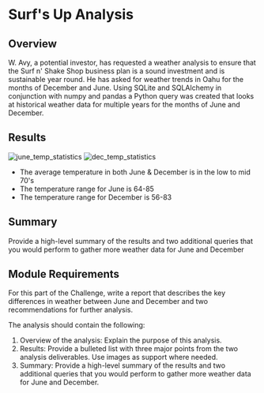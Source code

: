 # Surf's Up Analysis

## Overview

W. Avy, a potential investor, has requested a weather analysis to ensure that the Surf n' Shake Shop business plan is a sound investment and is sustainable year round. He has asked for weather trends in Oahu for the months of December and June. Using SQLite and SQLAlchemy in conjunction with numpy and pandas a Python query was created that looks at historical weather data for multiple years for the months of June and December.

## Results
![june_temp_statistics](https://user-images.githubusercontent.com/90863226/143627043-d899bf19-5f1e-4ab0-bf61-fc3c1a56cc4d.png)
![dec_temp_statistics](https://user-images.githubusercontent.com/90863226/143627097-ff47ea76-0918-4b07-b004-648b6fb8df15.png)



- The average temperature in both June & December is in the low to mid 70's
- The temperature range for June is 64-85
- The temperature range for December is 56-83

## Summary
Provide a high-level summary of the results and two additional queries that you would perform to gather more weather data for June and December

## Module Requirements
For this part of the Challenge, write a report that describes the key differences in weather between June and December and two recommendations for further analysis.

The analysis should contain the following:

1. Overview of the analysis: Explain the purpose of this analysis.
2. Results: Provide a bulleted list with three major points from the two analysis deliverables. Use images as support where needed.
3. Summary: Provide a high-level summary of the results and two additional queries that you would perform to gather more weather data for June and December.
